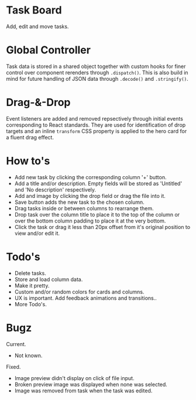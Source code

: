# Task Board

Add, edit and move tasks.

# Global Controller

Task data is stored in a shared object together with custom hooks for finer control over component rerenders through `.dispatch()`. This is also build in mind for future handling of JSON data through `.decode()` and `.stringify()`.

# Drag-&-Drop

Event listeners are added and removed repsectively through initial events corresponding to React standards. They are used for identification of drop targets and an inline `transform` CSS property is applied to the hero card for a fluent drag effect.

# How to's

  - Add new task by clicking the corresponding column '+' button.
  - Add a title and/or description. Empty fields will be stored as 'Untitled' and 'No description' respectively.
  - Add and image by clicking the drop field or drag the file into it.
  - Save button adds the new task to the chosen column.
  - Drag tasks inside or between columns to rearrange them.
  - Drop task over the column title to place it to the top of the column or over the bottom column padding to place it at the very bottom.
  - Click the task or drag it less than 20px offset from it's original position to view and/or edit it.

# Todo's

  - Delete tasks.
  - Store and load column data.
  - Make it pretty.
  - Custom and/or random colors for cards and columns.
  - UX is important. Add feedback animations and transitions..
  - More Todo's.

# Bugz

Current.
  - Not known.

Fixed.
  - Image preview didn't display on click of file input.
  - Broken preview image was displayed when none was selected.
  - Image was removed from task when the task was edited.